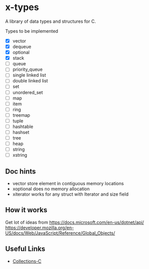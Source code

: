 
# x-types

A library of data types and structures for C.

Types to be implemented

- [x] vector
- [x] dequeue
- [x] optional
- [x] stack
- [ ] queue
- [ ] priority_queue
- [ ] single linked list
- [ ] double linked list
- [ ] set
- [ ] unordered_set
- [ ] map
- [ ] item
- [ ] ring
- [ ] treemap
- [ ] tuple
- [ ] hashtable
- [ ] hashset
- [ ] tree
- [ ] heap
- [ ] string
- [ ] xstring

## Doc hints

- vector store element in contiguous memory locations
- xoptional does no memory allocation
- xiterator works for any struct with Iterator and size field

## How it works 

Get lot of ideas from https://docs.microsoft.com/en-us/dotnet/api/ 
https://developer.mozilla.org/en-US/docs/Web/JavaScript/Reference/Global_Objects/

## Useful Links

 - [Collections-C](https://github.com/srdja/Collections-C)